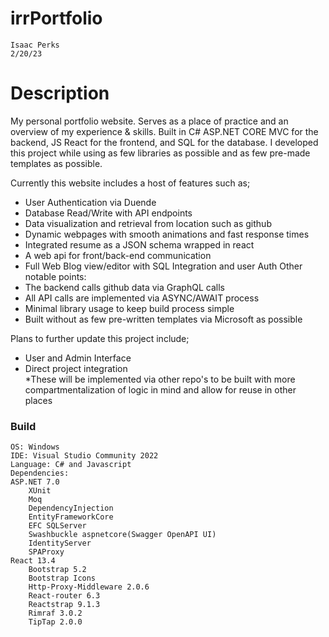 # irrPortfolio
	Isaac Perks
	2/20/23

# Description
My personal portfolio website. Serves as a place of practice and an overview of my experience & skills.
Built in C# ASP.NET CORE MVC for the backend, JS React for the frontend, and SQL for the database.
I developed this project while using as few libraries as possible and as few pre-made templates as possible.


Currently this website includes a host of features such as;  
- User Authentication via Duende  
- Database Read/Write with API endpoints  
- Data visualization and retrieval from location such as github  
- Dynamic webpages with smooth animations and fast response times  
- Integrated resume as a JSON schema wrapped in react  
- A web api for front/back-end communication  
- Full Web Blog view/editor with SQL Integration and user Auth
Other notable points: 
- The backend calls github data via GraphQL calls
- All API calls are implemented via ASYNC/AWAIT process
- Minimal library usage to keep build process simple
- Built without as few pre-written templates via Microsoft as possible
  
  
  
Plans to further update this project include;  
- User and Admin Interface  
- Direct project integration  
*These will be implemented via other repo's to be built with more compartmentalization of logic in mind and allow for reuse in other places  
  
### Build
	OS: Windows
	IDE: Visual Studio Community 2022   
	Language: C# and Javascript   
	Dependencies: 
	ASP.NET 7.0
		XUnit
		Moq
		DependencyInjection
		EntityFrameworkCore
		EFC SQLServer
		Swashbuckle aspnetcore(Swagger OpenAPI UI)
		IdentityServer
		SPAProxy
	React 13.4
		Bootstrap 5.2
		Bootstrap Icons
		Http-Proxy-Middleware 2.0.6
		React-router 6.3
		Reactstrap 9.1.3
		Rimraf 3.0.2
		TipTap 2.0.0